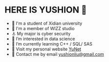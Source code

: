 # HERE IS YUSHION 👋
- 🎒 I'm a student of Xidian university
- 🏢 I'm a member of WIZZ studio
- ⚓ My major is cyber security
- 👀 I’m interested in data science
- 🌱 I’m currently learning C++ / SQL/ SAS 
- 🚀 Visit my personal website [YuNet](yushion.cc)
- 📧 Contact me by email yushionliu@gmail.com
<!---
yushionL/yushionL is a ✨ special ✨ repository because its `README.md` (this file) appears on your GitHub profile.
You can click the Preview link to take a look at your changes.
--->
